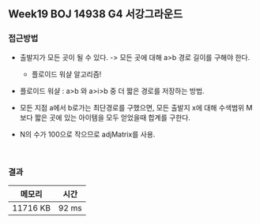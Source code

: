 ## Week19 BOJ 14938 G4 서강그라운드

### 접근방법

- 출발지가 모든 곳이 될 수 있다. -> 모든 곳에 대해 a>b 경로 길이를 구해야 한다.
    - 플로이드 워샬 알고리즘!
- 플로이드 워샬 : a>b 와 a>i>b 중 더 짧은 경로를 저장하는 방법.
- 모든 지점 a에서 b로가는 최단경로를 구했으면, 모든 출발지 x에 대해 수색범위 M보다 짧은 곳에 있는 아이템을 모두 얻었을때 합계를 구한다.

- N의 수가 100으로 작으므로 adjMatrix를 사용.

<br>

### 결과

|메모리|시간|
|:---:|:---:|
|11716 KB|92 ms|

